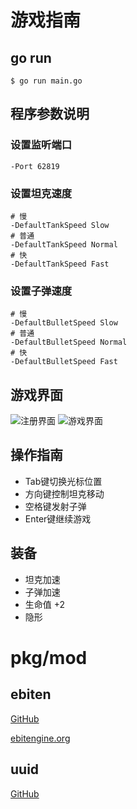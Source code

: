 # 游戏指南

## go run

```shell
$ go run main.go
```

## 程序参数说明

### 设置监听端口

```shell
-Port 62819
```

### 设置坦克速度

```shell
# 慢
-DefaultTankSpeed Slow
# 普通
-DefaultTankSpeed Normal
# 快
-DefaultTankSpeed Fast
```

### 设置子弹速度

```shell
# 慢
-DefaultBulletSpeed Slow
# 普通
-DefaultBulletSpeed Normal
# 快
-DefaultBulletSpeed Fast
```

## 游戏界面

![注册界面](https://github.com/xiangqians/tank-go/raw/master/doc/img/reg.png)
![游戏界面](https://github.com/xiangqians/tank-go/raw/master/doc/img/game.png)

## 操作指南

- Tab键切换光标位置
- 方向键控制坦克移动
- 空格键发射子弹
- Enter键继续游戏

## 装备

- 坦克加速
- 子弹加速
- 生命值 +2
- 隐形

# pkg/mod

## ebiten

[GitHub](https://github.com/hajimehoshi/ebiten)

[ebitengine.org](https://ebitengine.org/)

## uuid

[GitHub](https://github.com/google/uuid)

